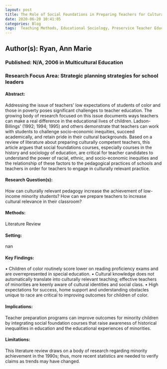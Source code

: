 ```yaml
---
layout: post
title: The Role of Social Foundations in Preparing Teachers for Culturally Relevant Practice
date: 2020-06-20 10:41:05
categories: Blog
tags:  Teaching Methods, Educational Sociology, Preservice Teacher Education, Teacher Attitudes, Foundations of Education, Teacher Responsibility, Teacher Influence, Equal Education, Disadvantaged Youth, Cultural Pluralism, Educational History, Racial Bias, Social Bias, Socioeconomic Status
---
```


## Author(s):  Ryan, Ann Marie

### Published: N/A, 2006 in Multicultural Education

### Research Focus Area: Strategic planning strategies for school leaders

#### Abstract:
Addressing the issue of teachers' low expectations of students of color and those in poverty poses significant challenges to teacher education. The growing body of research focused on this issue documents ways teachers can make a real difference in the educational lives of children. Ladson-Billings' (1992; 1994; 1995) and others demonstrate that teachers can work with students to challenge socio-economic inequities, succeed academically, and retain pride in their cultural backgrounds. Based on a review of literature about preparing culturally competent teachers, this article argues that social foundations courses, especially courses in the history and sociology of education, are critical for teacher candidates to understand the power of racial, ethnic, and socio-economic inequities and the relationship of these factors to the pedagogical practices of schools and teachers in order for teachers to engage in culturally relevant practice.


#### Research Question(s):
How can culturally relevant pedagogy increase the achievement of low-income minority students? How can we prepare teachers to increase cultural relevance in their classroom?


#### Methods:
Literature Review


#### Setting:
nan


#### Key Findings:
• Children of color routinely score lower on reading proficiency exams and are overrepresented in special education. • Cultural knowledge does not automatically translate into culturally relevant teaching; effective teachers of minorities are keenly aware of cultural identities and social class. • High expectations for success, home support and understanding obstacles unique to race are critical to improving outcomes for children of color. 


#### Implications:
Teacher preparation programs can improve outcomes for minority children by integrating social foundation courses that raise awareness of historical inequalities in education and the educational experiences of minorities.


#### Limitations:
This literature review draws on a body of research regarding minority achievement in the 1990s; thus, more recent statistics are needed to verify claims as trends may have changed.



